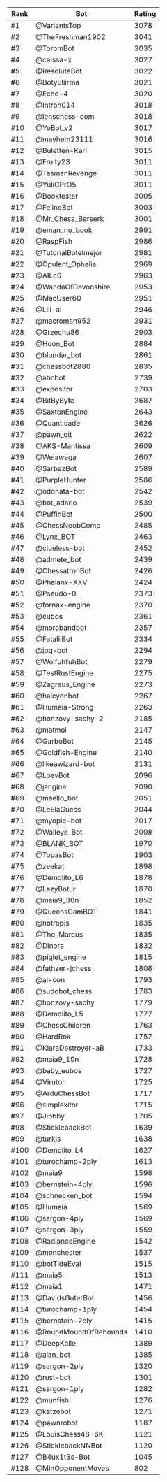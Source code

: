 Rank|Bot|Rating
---|---|---
#1|@VariantsTop|3078
#2|@TheFreshman1902|3041
#3|@ToromBot|3035
#4|@caissa-x|3027
#5|@ResoluteBot|3022
#6|@Botyuliirma|3021
#7|@Echo-4|3020
#8|@Intron014|3018
#9|@lenschess-com|3018
#10|@YoBot_v2|3017
#11|@mayhem23111|3016
#12|@Buletten-Karl|3015
#13|@Fruity23|3011
#14|@TasmanRevenge|3011
#15|@YuliGPrO5|3011
#16|@Booktester|3005
#17|@FelineBot|3003
#18|@Mr_Chess_Berserk|3001
#19|@eman_no_book|2991
#20|@RaspFish|2986
#21|@TutorialBotelmejor|2981
#22|@Opulent_Ophelia|2969
#23|@AILc0|2963
#24|@WandaOfDevonshire|2953
#25|@MacUser60|2951
#26|@Lili-ai|2946
#27|@macroman952|2931
#28|@Grzechu86|2903
#29|@Hoon_Bot|2884
#30|@blundar_bot|2861
#31|@chessbot2880|2835
#32|@abcbot|2739
#33|@expositor|2703
#34|@BitByByte|2687
#35|@SaxtonEngine|2643
#36|@Quanticade|2626
#37|@pawn_git|2622
#38|@AKS-Mantissa|2609
#39|@Weiawaga|2607
#40|@SarbazBot|2589
#41|@PurpleHunter|2586
#42|@odonata-bot|2542
#43|@bot_adario|2539
#44|@PuffinBot|2500
#45|@ChessNoobComp|2485
#46|@Lynx_BOT|2463
#47|@clueless-bot|2452
#48|@admete_bot|2439
#49|@ChessatronBot|2426
#50|@Phalanx-XXV|2424
#51|@Pseudo-0|2373
#52|@fornax-engine|2370
#53|@eubos|2361
#54|@morabandbot|2357
#55|@FataliiBot|2334
#56|@jpg-bot|2294
#57|@WolfuhfuhBot|2279
#58|@TestRustEngine|2275
#59|@Zagreus_Engine|2273
#60|@halcyonbot|2267
#61|@Humaia-Strong|2263
#62|@honzovy-sachy-2|2185
#63|@matmoi|2147
#64|@GarboBot|2145
#65|@Goldfish-Engine|2140
#66|@likeawizard-bot|2131
#67|@LoevBot|2096
#68|@jangine|2090
#69|@maello_bot|2051
#70|@LeElaGuess|2044
#71|@myopic-bot|2017
#72|@Walleye_Bot|2008
#73|@BLANK_BOT|1970
#74|@TopasBot|1903
#75|@zeekat|1898
#76|@Demolito_L6|1878
#77|@LazyBotJr|1870
#78|@maia9_30n|1852
#79|@QueensGamBOT|1841
#80|@notropis|1835
#81|@The_Marcus|1835
#82|@Dinora|1832
#83|@piglet_engine|1815
#84|@fathzer-jchess|1808
#85|@ai-con|1793
#86|@sudobot_chess|1783
#87|@honzovy-sachy|1779
#88|@Demolito_L5|1777
#89|@ChessChildren|1763
#90|@HardRok|1757
#91|@KlaraDestroyer-aB|1733
#92|@maia9_10n|1728
#93|@baby_eubos|1727
#94|@Virutor|1725
#95|@ArduChessBot|1717
#96|@simplexitor|1715
#97|@Jibbby|1705
#98|@SticklebackBot|1639
#99|@turkjs|1638
#100|@Demolito_L4|1627
#101|@turochamp-2ply|1613
#102|@maia9|1598
#103|@bernstein-4ply|1596
#104|@schnecken_bot|1594
#105|@Humaia|1569
#106|@sargon-4ply|1569
#107|@sargon-3ply|1559
#108|@RadianceEngine|1542
#109|@monchester|1537
#110|@botTideEval|1515
#111|@maia5|1513
#112|@maia1|1471
#113|@DavidsGuterBot|1456
#114|@turochamp-1ply|1454
#115|@bernstein-2ply|1415
#116|@RoundMoundOfRebounds|1410
#117|@DeepKalle|1389
#118|@alan_bot|1385
#119|@sargon-2ply|1320
#120|@rust-bot|1301
#121|@sargon-1ply|1282
#122|@munfish|1276
#123|@katzebot|1271
#124|@pawnrobot|1187
#125|@LouisChess48-6K|1121
#126|@SticklebackNNBot|1120
#127|@B4ux1t3s-Bot|1045
#128|@MinOpponentMoves|802
